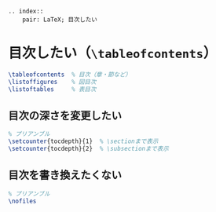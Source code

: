 ```{eval-rst}
.. index::
    pair: LaTeX; 目次したい
```

# 目次したい（``\tableofcontents``）

```latex
\tableofcontents  % 目次（章・節など）
\listoffigures    % 図目次
\listoftables     % 表目次
```

## 目次の深さを変更したい

```latex
% プリアンブル
\setcounter{tocdepth}{1}  % \sectionまで表示
\setcounter{tocdepth}{2}  % \subsectionまで表示
```

## 目次を書き換えたくない

```latex
% プリアンブル
\nofiles
```
